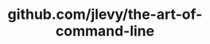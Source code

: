 ---
layout: post
title: github.com/jlevy/the-art-of-command-line
categories: link
tags: [انگلیسی, برنامه‌نویسی]
---